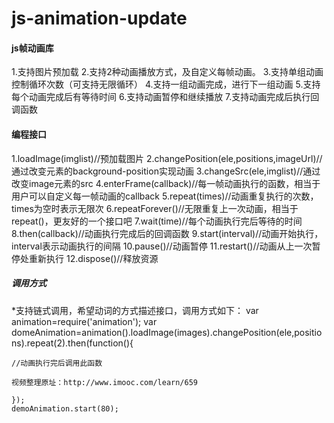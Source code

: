 # js-animation-update
#### js帧动画库
1.支持图片预加载
2.支持2种动画播放方式，及自定义每帧动画。
3.支持单组动画控制循环次数（可支持无限循环）
4.支持一组动画完成，进行下一组动画
5.支持每个动画完成后有等待时间
6.支持动画暂停和继续播放
7.支持动画完成后执行回调函数

#### 编程接口
1.loadImage(imglist)//预加载图片
2.changePosition(ele,positions,imageUrl)//通过改变元素的background-position实现动画
3.changeSrc(ele,imglist)//通过改变image元素的src
4.enterFrame(callback)//每一帧动画执行的函数，相当于用户可以自定义每一帧动画的callback
5.repeat(times)//动画重复执行的次数，times为空时表示无限次
6.repeatForever()//无限重复上一次动画，相当于repeat()，更友好的一个接口吧
7.wait(time)//每个动画执行完后等待的时间
8.then(callback)//动画执行完成后的回调函数
9.start(interval)//动画开始执行，interval表示动画执行的间隔
10.pause()//动画暂停
11.restart()//动画从上一次暂停处重新执行
12.dispose()//释放资源

##### 调用方式
*支持链式调用，希望动词的方式描述接口，调用方式如下：
    var animation=require('animation');
    var domeAnimation=animation().loadImage(images).changePosition(ele,positions).repeat(2).then(function(){

    //动画执行完后调用此函数
    
    视频整理原址：http://www.imooc.com/learn/659 

    });
    demoAnimation.start(80);
